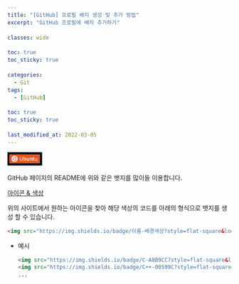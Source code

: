 ```yaml
---
title: "[GitHub] 프로필 배지 생성 및 추가 방법"
excerpt: "GitHub 프로필에 배지 추가하기"

classes: wide

toc: true
toc_sticky: true

categories:
  - Git
tags:
  - [GitHub]

toc: true
toc_sticky: true

last_modified_at: 2022-03-05
---
```


![image](/images/git-image/badge-image.PNG)

GitHub 페이지의 README에 위와 같은 뱃지를 많이들 이용합니다.

[아이콘 & 색상](https://simpleicons.org/)

위의 사이트에서 원하는 아이콘을 찾아 해당 색상의 코드를 아래의 형식으로 뱃지를 생성 할 수 있습니다.

```md
<img src="https://img.shields.io/badge/이름-배경색상?style=flat-square&logo=이름&logoColor=로고색상"/></a>
```


* 예시
  ```md
  <img src="https://img.shields.io/badge/C-A8B9CC?style=flat-square&logo=C&logoColor=white"/></a>
  <img src="https://img.shields.io/badge/C++-00599C?style=flat-square&logo=C%2B%2B&logoColor=white"/></a>
  ...
  ```
